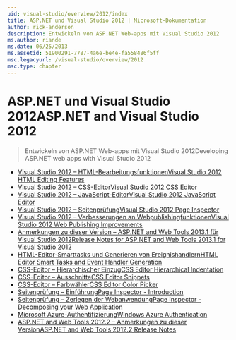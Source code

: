 ```yaml
---
uid: visual-studio/overview/2012/index
title: ASP.NET und Visual Studio 2012 | Microsoft-Dokumentation
author: rick-anderson
description: Entwickeln von ASP.NET Web-apps mit Visual Studio 2012
ms.author: riande
ms.date: 06/25/2013
ms.assetid: 51900291-7787-4a6e-be4e-fa558486f5ff
msc.legacyurl: /visual-studio/overview/2012
msc.type: chapter
---
```

<a name="aspnet-and-visual-studio-2012"></a><span data-ttu-id="6aac6-103">ASP.NET und Visual Studio 2012</span><span class="sxs-lookup"><span data-stu-id="6aac6-103">ASP.NET and Visual Studio 2012</span></span>
====================
> <span data-ttu-id="6aac6-104">Entwickeln von ASP.NET Web-apps mit Visual Studio 2012</span><span class="sxs-lookup"><span data-stu-id="6aac6-104">Developing ASP.NET web apps with Visual Studio 2012</span></span>


- [<span data-ttu-id="6aac6-105">Visual Studio 2012 – HTML-Bearbeitungsfunktionen</span><span class="sxs-lookup"><span data-stu-id="6aac6-105">Visual Studio 2012 HTML Editing Features</span></span>](visual-studio-2012-html-editing-features.md)
- [<span data-ttu-id="6aac6-106">Visual Studio 2012 – CSS-Editor</span><span class="sxs-lookup"><span data-stu-id="6aac6-106">Visual Studio 2012 CSS Editor</span></span>](visual-studio-2012-css-editor.md)
- [<span data-ttu-id="6aac6-107">Visual Studio 2012 – JavaScript-Editor</span><span class="sxs-lookup"><span data-stu-id="6aac6-107">Visual Studio 2012 JavaScript Editor</span></span>](visual-studio-2012-javascript-editor.md)
- [<span data-ttu-id="6aac6-108">Visual Studio 2012 – Seitenprüfung</span><span class="sxs-lookup"><span data-stu-id="6aac6-108">Visual Studio 2012 Page Inspector</span></span>](visual-studio-2012-page-inspector.md)
- [<span data-ttu-id="6aac6-109">Visual Studio 2012 – Verbesserungen an Webpublishingfunktionen</span><span class="sxs-lookup"><span data-stu-id="6aac6-109">Visual Studio 2012 Web Publishing Improvements</span></span>](visual-studio-2012-web-publishing-improvements.md)
- [<span data-ttu-id="6aac6-110">Anmerkungen zu dieser Version – ASP.NET and Web Tools 2013.1 für Visual Studio 2012</span><span class="sxs-lookup"><span data-stu-id="6aac6-110">Release Notes for ASP.NET and Web Tools 2013.1 for Visual Studio 2012</span></span>](aspnet-and-web-tools-20131-for-visual-studio-2012.md)
- [<span data-ttu-id="6aac6-111">HTML-Editor-Smarttasks und Generieren von Ereignishandlern</span><span class="sxs-lookup"><span data-stu-id="6aac6-111">HTML Editor Smart Tasks and Event Handler Generation</span></span>](visual-studio-vnext-videos-html-editor-smart-tasks-and-event-handler-generation.md)
- [<span data-ttu-id="6aac6-112">CSS-Editor – Hierarchischer Einzug</span><span class="sxs-lookup"><span data-stu-id="6aac6-112">CSS Editor Hierarchical Indentation</span></span>](visual-studio-vnext-videos-css-editor-hierarchical-indentation.md)
- [<span data-ttu-id="6aac6-113">CSS-Editor – Ausschnitte</span><span class="sxs-lookup"><span data-stu-id="6aac6-113">CSS Editor Snippets</span></span>](visual-studio-vnext-videos-css-editor-snippets.md)
- [<span data-ttu-id="6aac6-114">CSS-Editor – Farbwähler</span><span class="sxs-lookup"><span data-stu-id="6aac6-114">CSS Editor Color Picker</span></span>](visual-studio-vnext-videos-css-editor-color-picker.md)
- [<span data-ttu-id="6aac6-115">Seitenprüfung – Einführung</span><span class="sxs-lookup"><span data-stu-id="6aac6-115">Page Inspector - Introduction</span></span>](visual-studio-vnext-videos-page-inspector-introduction.md)
- [<span data-ttu-id="6aac6-116">Seitenprüfung – Zerlegen der Webanwendung</span><span class="sxs-lookup"><span data-stu-id="6aac6-116">Page Inspector - Decomposing your Web Application</span></span>](visual-studio-vnext-videos-page-inspector-decomposing-your-web-application.md)
- [<span data-ttu-id="6aac6-117">Microsoft Azure-Authentifizierung</span><span class="sxs-lookup"><span data-stu-id="6aac6-117">Windows Azure Authentication</span></span>](windows-azure-authentication.md)
- [<span data-ttu-id="6aac6-118">ASP.NET and Web Tools 2012.2 – Anmerkungen zu dieser Version</span><span class="sxs-lookup"><span data-stu-id="6aac6-118">ASP.NET and Web Tools 2012.2 Release Notes</span></span>](aspnet-and-web-tools-20122-release-notes-rtw.md)
